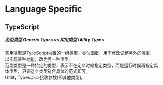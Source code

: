 # Language Specific
## TypeScript
##### 范型类型 Generic Types vs 实用类型 Utility Types
实用类型是TypeScript内置的一组类型，类似函数，用于修改调整另外的类型，以实现某种功能，改为另一种类型。  
范型类型是一种特定的类型，表示不在定义时候指定类型，而是运行时候再指定具体类型，只要这个类型符合具体的范式即可。  
Utility Types以<>接收参数(即其他类型)。  
